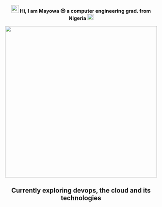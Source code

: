 <h3 align="center"> <img src="https://media.giphy.com/media/hvRJCLFzcasrR4ia7z/giphy.gif" width="25">  
  Hi, I am Mayowa 😎 a computer engineering grad. from Nigeria
  <img src="https://cdn.countryflags.com/thumbs/nigeria/flag-round-250.png" width="20">
</h3>

<div id="header" align="center">
  <img src="https://i.gifer.com/6t02.gif" width="500"/>
</div>

<h2 align="center"> 
  Currently exploring devops, the cloud and its technologies
</h2>  
